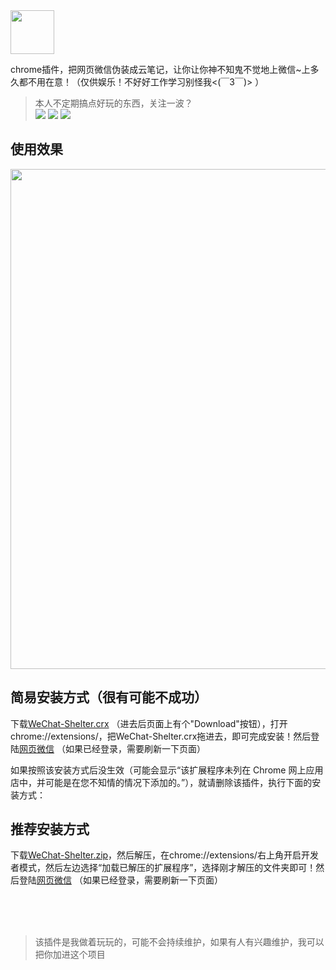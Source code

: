 <img src="https://raw.githubusercontent.com/YGYOOO/WeChat-Shelter/master/project/images/128.png" width="70">    

chrome插件，把网页微信伪装成云笔记，让你让你神不知鬼不觉地上微信~上多久都不用在意！（仅供娱乐！不好好工作学习别怪我<(￣3￣)> ） 

>本人不定期搞点好玩的东西，关注一波？    
[![](https://img.shields.io/github/followers/YGYOOO.svg?label=Follow&style=social)](https://github.com/YGYOOO)
[![](https://img.shields.io/badge/Follow%20@卧槽竟然是YGY的微博--brightgreen.svg?logo=Sina%20Weibo&style=social)](https://weibo.com/u/5352731024)
[![](https://img.shields.io/badge/Follow%20@YGYOOO--brightgreen.svg?logo=Twitter&style=social)](https://twitter.com/YGYOOO)

## 使用效果
<img src="https://raw.githubusercontent.com/YGYOOO/WeChat-Shelter/master/imgs/示例.jpg" width="800"> 

## 简易安装方式（很有可能不成功）
下载[WeChat-Shelter.crx](https://github.com/YGYOOO/WeChat-Shelter/blob/master/WeChat-Shelter.crx) （进去后页面上有个"Download"按钮），打开chrome://extensions/，把WeChat-Shelter.crx拖进去，即可完成安装！然后登陆[网页微信](https://wx2.qq.com) （如果已经登录，需要刷新一下页面）

如果按照该安装方式后没生效（可能会显示“该扩展程序未列在 Chrome 网上应用店中，并可能是在您不知情的情况下添加的。”），就请删除该插件，执行下面的安装方式：

## 推荐安装方式
下载[WeChat-Shelter.zip](https://github.com/YGYOOO/WeChat-Shelter/blob/master/WeChat-Shelter.zip)，然后解压，在chrome://extensions/右上角开启开发者模式，然后左边选择“加载已解压的扩展程序”，选择刚才解压的文件夹即可！然后登陆[网页微信](https://wx2.qq.com) （如果已经登录，需要刷新一下页面）


      
<br>
<br>
<br>

> 该插件是我做着玩玩的，可能不会持续维护，如果有人有兴趣维护，我可以把你加进这个项目
